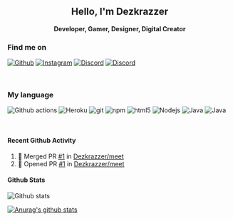<h2 align="center"> Hello, I'm Dezkrazzer</h2>
<p align="center"><b>Developer, Gamer, Designer, Digital Creator</b></p>

<h3>Find me on</h3>
<p>
<a href="https://github.com/Dezkrazzer" target="_blank"><img alt="Github" src="https://img.shields.io/badge/GitHub-%2312100E.svg?style=for-the-badge&logo=Github&logoColor=white" /></a>
<a href="https://www.instagram.com/dezkrazzer_/" target="_blank"><img alt="Instagram" src="https://img.shields.io/badge/-instagram-E4405F?style=for-the-badge&logo=instagram&logoColor=white" /></a>
<a href="https://discord.gg/XAN2AJr" target="_blank"><img alt="Discord" src="https://img.shields.io/badge/-Discord-7289DA?style=for-the-badge&logo=discord&logoColor=white" /></a>
<a href="https://www.youtube.com/channel/UCho0s4LYgbs4nqXjwAASjTQ" target="_blank"><img alt="Discord" src="https://img.shields.io/badge/-YouTube-f10707?style=for-the-badge&logo=youtube&logoColor=white" /></a>

</p>

<br />

<h3>My language</h3>
<p>
  <img alt="Github actions" src="https://img.shields.io/badge/-Github_Actions-2088FF?style=flat-square&logo=github-actions&logoColor=white" />
  <img alt="Heroku" src="https://img.shields.io/badge/-Heroku-430098?style=flat-square&logo=heroku&logoColor=white" />
  <img alt="git" src="https://img.shields.io/badge/-Git-F05032?style=flat-square&logo=git&logoColor=white" />
  <img alt="npm" src="https://img.shields.io/badge/-NPM-CB3837?style=flat-square&logo=npm&logoColor=white" />
  <img alt="html5" src="https://img.shields.io/badge/-HTML5-E34F26?style=flat-square&logo=html5&logoColor=white" />
  <img alt="Nodejs" src="https://img.shields.io/badge/-Nodejs-43853d?style=flat-square&logo=Node.js&logoColor=white" />
  <img alt="Java" src="https://img.shields.io/badge/-Javascript-f1c40f?style=flat-square&logo=Javascript&logoColor=white" />
  <img alt="Java" src="https://img.shields.io/badge/-Bootstrap-007396?style=flat-square&logo=Bootstrap&logoColor=white" />
</p>


<br/>

#### Recent Github Activity

<!--START_SECTION:activity-->
1. 🎉 Merged PR [#1](https://github.com/Dezkrazzer/meet/pull/1) in [Dezkrazzer/meet](https://github.com/Dezkrazzer/meet)
2. 💪 Opened PR [#1](https://github.com/Dezkrazzer/meet/pull/1) in [Dezkrazzer/meet](https://github.com/Dezkrazzer/meet)
<!--END_SECTION:activity-->


#### Github Stats

<img alt="Github stats" src="https://github-readme-stats.vercel.app/api?username=Dezkrazzer&theme=dark&show_icons=true&count_private=true&include_all_commits=true&hide_title=false">

[![Anurag's github stats](https://github-readme-stats.vercel.app/api?username=Dezkrazzer&theme=blue-green)](https://github.com/Dezkrazzer/Dezkrazzer)

[facebook]: https://facebook.com/waxaranai
[twitter]: https://twitter.com/Waxaranai
[youtube]: https://youtube.com/Waxaranai
[instagram]: https://instagram.com/Waxaranai
